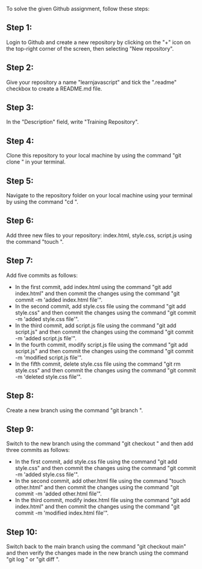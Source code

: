 To solve the given Github assignment, follow these steps:

## Step 1:

Login to Github and create a new repository by clicking on the "+" icon on the top-right corner of the screen, then selecting "New repository".

## Step 2:

Give your repository a name "learnjavascript" and tick the ".readme" checkbox to create a README.md file.

## Step 3:

In the "Description" field, write "Training Repository".

## Step 4:

Clone this repository to your local machine by using the command "git clone <repository-url>" in your terminal.

## Step 5:

Navigate to the repository folder on your local machine using your terminal by using the command "cd <repository-folder-name>".

## Step 6:

Add three new files to your repository: index.html, style.css, script.js using the command "touch <filename>".

## Step 7:

Add five commits as follows:

- In the first commit, add index.html using the command "git add index.html" and then commit the changes using the command "git commit -m 'added index.html file'".
- In the second commit, add style.css file using the command "git add style.css" and then commit the changes using the command "git commit -m 'added style.css file'".
- In the third commit, add script.js file using the command "git add script.js" and then commit the changes using the command "git commit -m 'added script.js file'".
- In the fourth commit, modify script.js file using the command "git add script.js" and then commit the changes using the command "git commit -m 'modified script.js file'".
- In the fifth commit, delete style.css file using the command "git rm style.css" and then commit the changes using the command "git commit -m 'deleted style.css file'".

## Step 8:

Create a new branch using the command "git branch <new-branch-name>".

## Step 9:

Switch to the new branch using the command "git checkout <new-branch-name>" and then add three commits as follows:

- In the first commit, add style.css file using the command "git add style.css" and then commit the changes using the command "git commit -m 'added style.css file'".
- In the second commit, add other.html file using the command "touch other.html" and then commit the changes using the command "git commit -m 'added other.html file'".
- In the third commit, modify index.html file using the command "git add index.html" and then commit the changes using the command "git commit -m 'modified index.html file'".

## Step 10:

Switch back to the main branch using the command "git checkout main" and then verify the changes made in the new branch using the command "git log <new-branch-name>" or "git diff <new-branch-name>".
